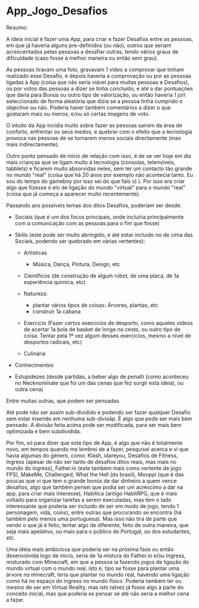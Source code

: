 # App_Jogo_Desafios

Resumo:

A ideia inicial é fazer uma App, para criar e fazer Desafios entre as pessoas, em que já haveria alguns pre-definidos (ou não), outros que seriam acrescentados pelas pessoas a desafiar outras, tendo vários graus de dificuldade (caso fosse a melhor maneira ou então sem grau).

As pessoas tiravam uma foto, gravavam 1 video a comprovar que tinham realizado esse Desafio, e depois haveria a comprovação ou por as pessoas ligadas à App (coisa que não seria viável para muitas pessoas e Desafios), ou por votos das pessoas a dizer se tinha concluído, e até a dar pontuações que daria para Bonús ou outro tipo de valorização, ou então haveria 1 júri seleccionado de forma aleatória que dizia se a pessoa tinha cumprido o objectivo ou não. Poderia haver também comentários a dizer o que gostaram mais ou menos, e/ou só certas imagens de voto.

O intuito da App incidia muito sobre fazer as pessoas sairem da área de conforto, enfrentar os seus medos, e quebrar com o efeito que a tecnologia provoca nas pessoas de se tornarem menos sociais directamente (mas mais indirectamente). 

Outro ponto pensado de inicio de relação com isso, é de se ver hoje em dia mais crianças que se ligam muito à tecnologia (consolas, telemóveis, tabblets) e ficarem muito absorvidas neles, sem ter um contacto tão grande no mundo "real" (coisa que há 20 anos por exemplo não acontecia tanto. Eu sou do tempo do gameboy por isso sei do que falo x) ). Por isso era criar algo que fizesse o elo de ligação do mundo "virtual" para o mundo "real" (coisa que já começa a aparecer muito recentemente).

Passando aos possíveis temas dos ditos Desafios, poderiam ser desde:

- Sociais (que é um dos focos principais, onde incluiria principalmente com a comunicação com as pessoas para o fim que fosse)

- Skills (este pode ser muito abringido, e até estar incluido no de cima das Sociais, podendo ser quebrado em várias vertentes):

  - Artisticas 
    - Música, Dança, Pintura, Design, etc
  
  - Cientificos (de construção de algum robot, de uma placa, de 1a experiência química, etc)
  
  - Natureza: 
    - plantar vários tipos de coisas: Árvores, plantas, etc
    - construir 1a cabana
  
  - Exercicio (Fazer certos exercicios de desporto, como aqueles vídeos de acertar 1a bola de basket de longe no cesto, ou outro tipo de coisa. Tentar pela 1ª vez algum desses exercicios, mesmo a nível de desportos radicais, etc)
  
  - Culinária 
  
- Conhecimentos
  
- Estupidezes (desde partidas, a beber algo de penalti (como aconteceu no Necknominate que foi um das cenas que fez surgir esta ideia), ou outra cena)
  
Entre muitas outras, que podem ser pensadas.

Até pode não ser assim sub-dividido e podendo ser fazer qualquer Desafio sem estar inserido em nenhuma sub-divisãp. É algo que pode ser mais bem pensado. A divisão feita acima pode ser modificada, para ser mais bem optimizada e bem subdividida.

Por fim, só para dizer que este tipo de App, é algo que não é totalmente novo, em tempos quando me lembrei de a fazer, pesquisei acerca e vi que havia algumas do género, como: Klash, idareyou, Desafios de Fitness, Ingress (apesar de não ser tanto de desafios ditos reais, mas mais no mundo do ingress), Father.io (este também mais como vertente de jogo FPS), MakeMe, Challenged, What the Hell (do brasil), Mooppi (que é das poucas que vi que tem o grande bonús de dar dinheiro a quem vence desafios, algo que também pensei que podia ser um acréscimo a dar na app, para criar mais interesse), Habitica (antigo HabitRPG, que é mais voltado para organizar tarefas a serem executadas, mas tem o lado interessante que poderia ser incluido de ser em modo de jogo, tendo 1 personagem, vida, coins), entre outras que procurando se encontra (há também pelo menos uma portuguesa). Mas isso não tira de parte que vendo o que já é feito, tentar algo de diferente, feito de outra maneira, que seja mais apelativo, ou mais para o público de Portugal, ou dos estudantes, etc.

Uma ideia mais ambiciosa que poderia ser na próxima fase ou então desenvolvida logo de inicio, seria de 1a mistura do Father.io e/ou Ingress, misturado com Minecraft, em que a pessoa ia fazendo jogos de ligação do mundo virtual com o mundo real, isto é, tipo se fosse para plantar uma árvore no minecraft, teria que plantar no mundo real, havendo uma ligação como há no espaço do ingress no mundo físico.
Poderia também ter ou mesmo de ser em Virtual Reality, mas isto talvez já fosse algo à parte do conceito inicial, mas que poderia se pensar se até não seria a melhor cena a fazer.
